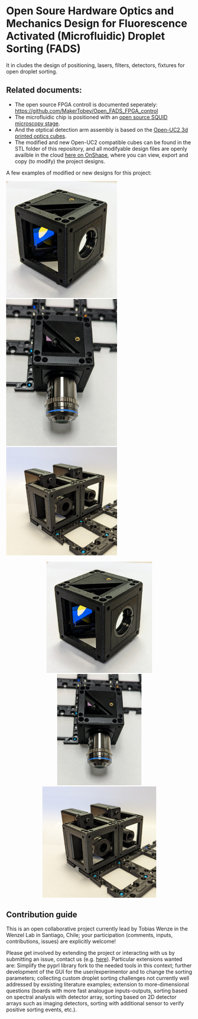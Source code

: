 # Open Soure Hardware Optics and Mechanics Design for Fluorescence Activated (Microfluidic) Droplet Sorting (FADS)

It in cludes the design of positioning, lasers, filters, detectors, fixtures for open droplet sorting. 


## Related documents:

* The open source FPGA controll is documented seperately: https://github.com/MakerTobey/Open_FADS_FPGA_control
* The microfluidic chip is positioned with an [open source SQUID microscopy stage](https://github.com/wenzel-lab/squid-motorized-stage).
* And the otptical detection arm assembly is based on the [Open-UC2 3d printed optics cubes](https://github.com/openUC2/UC2-GIT).
* The modified and new Open-UC2 compatible cubes can be found in the STL folder of this repository, and all modifyable design files are openly availble in the cloud [here on OnShape](https://tinyurl.com/WenzelLabUC2), where you can view, export and copy (to modify) the project designs.

A few examples of modified or new designs for this project:

<img src="https://github.com/wenzel-lab/Open_FADS_optomechanics/blob/main/images/filter_cube_finished_(green_blue).jpg" width="300">
<img src="https://github.com/wenzel-lab/Open_FADS_optomechanics/blob/main/images/objective_insert_as_filter_in_cube.jpg" width="300">
<img src="https://github.com/wenzel-lab/Open_FADS_optomechanics/blob/main/images/detector_SiPM_holder_assembled.jpg" width="300">

<p align="center">
<img src="./images/filter_cube_finished_(green_blue).jpg" height="300">
<img src="./images/objective_insert_as_filter_in_cube.jpg" height="300">
<img src="./images/detector_SiPM_holder_assembled.jpg" height="300">
</p>

## Contribution guide

This is an open collaborative project currently lead by Tobias Wenze in the Wenzel Lab in Santiago, Chile; your participation (comments, inputs, contributions, issues) are explicitly welcome!

Please get involved by extending the project or interacting with us by submitting an issue, contact us (e.g. [here](https://ingenieriabiologicaymedica.uc.cl/en/people/faculty/821-tobias-wenzel)). Particular extensions wanted are: Simplify the pyprl library fork to the needed tools in this context; further development of the GUI for the user/experimentor and to change the sorting parameters; collecting custom droplet sorting challenges not currently well addressed by exsisting literature examples; extension to more-dimensional questions (boards with more fast analougue inputs-outputs, sorting based on spectral analysis with detector array, sorting based on 2D detector arrays such as imaging detectors, sorting with additional sensor to verify positive sorting events, etc.).
